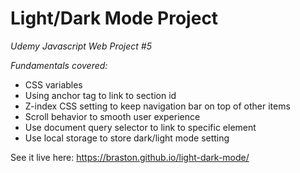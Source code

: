 # Light/Dark Mode Project

*Udemy Javascript Web Project #5*  

*Fundamentals covered:*

-  CSS variables
-  Using anchor tag to link to section id
-  Z-index CSS setting to keep navigation bar on top of other items
-  Scroll behavior to smooth user experience
-  Use document query selector to link to specific element
-  Use local storage to store dark/light mode setting

See it live here: 
https://braston.github.io/light-dark-mode/
